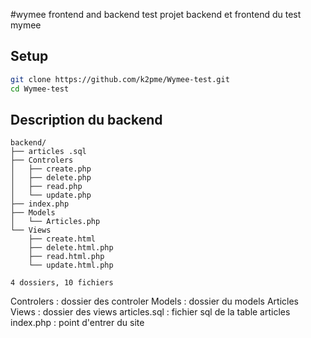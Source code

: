 #wymee frontend and backend test
projet backend et frontend du test mymee

## Setup

```bash
git clone https://github.com/k2pme/Wymee-test.git  
cd Wymee-test    
```

## Description du backend
    backend/
    ├── articles .sql
    ├── Controlers
    │   ├── create.php
    │   ├── delete.php
    │   ├── read.php
    │   └── update.php
    ├── index.php
    ├── Models
    │   └── Articles.php
    └── Views
        ├── create.html
        ├── delete.html.php
        ├── read.html.php
        └── update.html.php

    4 dossiers, 10 fichiers

Controlers : dossier des controler
Models : dossier du models Articles
Views : dossier des views
articles.sql : fichier sql de la table articles
index.php : point d'entrer du site